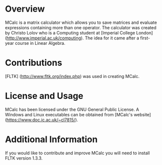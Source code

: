 # Overview
MCalc is a matrix calculator which allows you to save matrices and evaluate expressions containing more than one operator.
The calculator was created by Christo Lolov who is a Computing student at [Imperial College London] (http://www.imperial.ac.uk/computing).
The idea for it came after a first-year course in Linear Algebra.

# Contributions
[FLTK] (http://www.fltk.org/index.php) was used in creating MCalc.

# License and Usage
MCalc has been licensed under the GNU General Public License. A Windows and Linux executables can be obtained from [MCalc's website] (https://www.doc.ic.ac.uk/~cl7815/).

# Additional Information
If you would like to contribute and improve MCalc you will need to install FLTK version 1.3.3.
